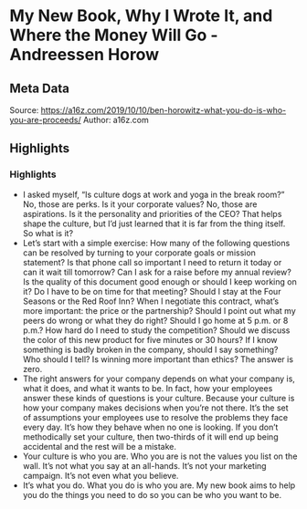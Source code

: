 # My New Book, Why I Wrote It, and Where the Money Will Go - Andreessen Horow

## Meta Data

Source:  https://a16z.com/2019/10/10/ben-horowitz-what-you-do-is-who-you-are-proceeds/ 
Author: a16z.com

## Highlights

### Highlights

- I asked myself, “Is culture dogs at work and yoga in the break room?” No, those are perks. Is it your corporate values? No, those are aspirations. Is it the personality and priorities of the CEO? That helps shape the culture, but I’d just learned that it is far from the thing itself. So what is it?
- Let’s start with a simple exercise: How many of the following questions can be resolved by turning to your corporate goals or mission statement?
  Is that phone call so important I need to return it today or can it wait till tomorrow?
  Can I ask for a raise before my annual review?
  Is the quality of this document good enough or should I keep working on it?
  Do I have to be on time for that meeting?
  Should I stay at the Four Seasons or the Red Roof Inn?
  When I negotiate this contract, what’s more important: the price or the partnership?
  Should I point out what my peers do wrong or what they do right?
  Should I go home at 5 p.m. or 8 p.m.?
  How hard do I need to study the competition?
  Should we discuss the color of this new product for five minutes or 30 hours?
  If I know something is badly broken in the company, should I say something? Who should I tell?
  Is winning more important than ethics?
  The answer is zero.
- The right answers for your company depends on what your company is, what it does, and what it wants to be. In fact, how your employees answer these kinds of questions is your culture. Because your culture is how your company makes decisions when you’re not there. It’s the set of assumptions your employees use to resolve the problems they face every day. It’s how they behave when no one is looking. If you don’t methodically set your culture, then two-thirds of it will end up being accidental and the rest will be a mistake.
- Your culture is who you are. Who you are is not the values you list on the wall. It’s not what you say at an all-hands. It’s not your marketing campaign. It’s not even what you believe.
- It’s what you do. What you do is who you are. My new book aims to help you do the things you need to do so you can be who you want to be.

